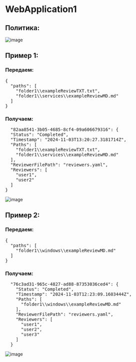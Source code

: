 # WebApplication1
## Политика:

![image](https://github.com/user-attachments/assets/d5bbb68f-2dd1-4206-b965-4a6be74876c3)

## Пример 1:
### Передаем:
<pre>
{
  "paths": [
    "folder1\\exampleReviewTXT.txt",
    "folder1\\services\\exampleReviewMD.md"
  ]
}
</pre>
### Получаем:
<pre>
  "82aa8541-3b05-4685-8cf4-09a606679316": {
  "Status": "Completed",
  "Timestamp": "2024-11-03T13:20:27.3181714Z",
  "Paths": [
    "folder1\\exampleReviewTXT.txt",
    "folder1\\services\\exampleReviewMD.md"
  ],
  "ReviewerFilePath": "reviewers.yaml",
  "Reviewers": [
    "user1",
    "user2"
  ]
}
</pre>

![image](https://github.com/user-attachments/assets/452a837f-76ee-4bf9-b45b-6667cbd520ad)


## Пример 2:
### Передаем:
<pre>
{
  "paths": [
    "folder1\\windows\\exampleReviewMD.md"
  ]
}
</pre>
### Получаем:
<pre>
  "76c3ad31-965c-4827-ad88-87353036ced4": {
    "Status": "Completed",
    "Timestamp": "2024-11-03T12:23:09.1603444Z",
    "Paths": [
      "folder1\\windows\\exampleReviewMD.md"
    ],
    "ReviewerFilePath": "reviewers.yaml",
    "Reviewers": [
      "user1",
      "user2",
      "user3"
    ]
  }
</pre>

![image](https://github.com/user-attachments/assets/acec9b19-e2d8-48b8-b2e6-2b9070c585b2)

